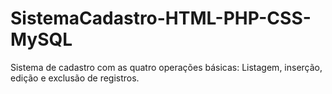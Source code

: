 # SistemaCadastro-HTML-PHP-CSS-MySQL
Sistema de cadastro com as quatro operações básicas: Listagem, inserção, edição e exclusão de registros.

